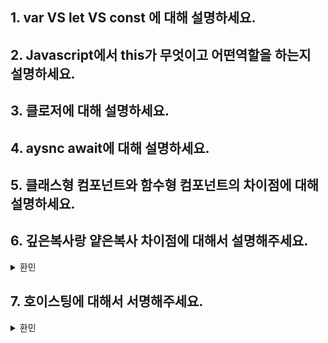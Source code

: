 ## 1. var VS let VS const 에 대해 설명하세요.

## 2. Javascript에서 this가 무엇이고 어떤역할을 하는지 설명하세요.

## 3. 클로저에 대해 설명하세요.

## 4. aysnc await에 대해 설명하세요.

## 5. 클래스형 컴포넌트와 함수형 컴포넌트의 차이점에 대해 설명하세요.

## 6. 깊은복사랑 얕은복사 차이점에 대해서 설명해주세요.

 <details>
<summary>환민</summary>

깊은 복사랑 얕은 복사는 복사되는 깊이에 차이점이 있습니다.

얕은 복사인 경우 Object.assign() 메서드를 사용하거나 스프레드 연산자를 사용해서 구현하게 되는데요.

객체를 복사했을 경우 뎊스가 1까지만 복사가 되고 같은 참조를 사용한다는 문제점이 있습니다.

하지만 깊은 복사의 경우 얕은 복사랑 다르게 뎊스에 상관없이 복사가 된다는 특징이 있습니다.

깊은 복사 같은 경우 structuredClone(), JSON 직렬화,역직열화 형식으로 바꿨다 푸는 방식으로 구현할 수 있습니다.

</details>

## 7. 호이스팅에 대해서 서명해주세요.

 <details>
<summary>환민</summary>

호이스팅이란 변수나 함수의 선언이 코드의 최상단으로 끌려 올러간 것 처럼 동작하는 것을 말합니다.

호이스팅은 발생하는 원리는 자바스크립트의 실행 컨텍스트가 코드 실행전 미리 식별자 정보를 등록하기 때문에 발생합니다.

val, 함수 선언은 undefined로 초기화 됩니다.

하지만 그 중 let, const 같은 변수들은 호이스팅이 일어나지 않는 것처럼 동작하는데요.

값이 초기화가 되지 않고 일시적 사각지대에 빠지기 때문입니다.

</details>
